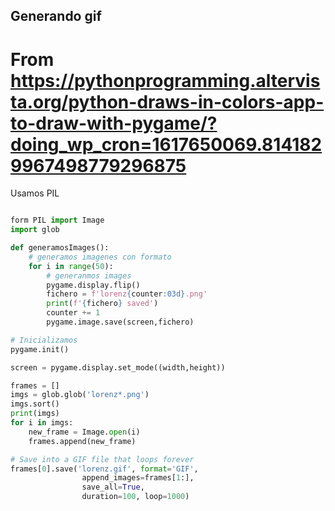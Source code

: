 ## Generando gif
# From https://pythonprogramming.altervista.org/python-draws-in-colors-app-to-draw-with-pygame/?doing_wp_cron=1617650069.8141829967498779296875
Usamos PIL

```python

form PIL import Image
import glob

def generamosImages():
    # generamos imagenes con formato
    for i in range(50):
        # generanmos images
        pygame.display.flip()
        fichero = f'lorenz{counter:03d}.png'
        print(f'{fichero} saved')
        counter += 1
        pygame.image.save(screen,fichero)

# Inicializamos
pygame.init()

screen = pygame.display.set_mode((width,height))

frames = []
imgs = glob.glob('lorenz*.png')
imgs.sort()
print(imgs)
for i in imgs:
    new_frame = Image.open(i)
    frames.append(new_frame)

# Save into a GIF file that loops forever
frames[0].save('lorenz.gif', format='GIF',
                append_images=frames[1:],
                save_all=True,
                duration=100, loop=1000)
```
